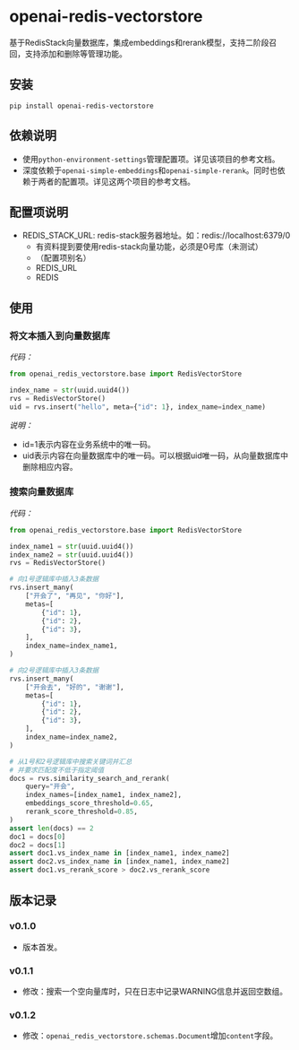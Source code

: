 # openai-redis-vectorstore

基于RedisStack向量数据库，集成embeddings和rerank模型，支持二阶段召回，支持添加和删除等管理功能。

## 安装

```shell
pip install openai-redis-vectorstore
```

## 依赖说明

- 使用`python-environment-settings`管理配置项。详见该项目的参考文档。
- 深度依赖于`openai-simple-embeddings`和`openai-simple-rerank`。同时也依赖于两者的配置项。详见这两个项目的参考文档。

## 配置项说明

- REDIS_STACK_URL: redis-stack服务器地址。如：redis://localhost:6379/0
    - 有资料提到要使用redis-stack向量功能，必须是0号库（未测试）
    - （配置项别名）
    - REDIS_URL
    - REDIS

## 使用

### 将文本插入到向量数据库

*代码：*

```python
from openai_redis_vectorstore.base import RedisVectorStore

index_name = str(uuid.uuid4())
rvs = RedisVectorStore()
uid = rvs.insert("hello", meta={"id": 1}, index_name=index_name)
```

*说明：*

- id=1表示内容在业务系统中的唯一码。
- uid表示内容在向量数据库中的唯一码。可以根据uid唯一码，从向量数据库中删除相应内容。

### 搜索向量数据库

*代码：*

```python
from openai_redis_vectorstore.base import RedisVectorStore

index_name1 = str(uuid.uuid4())
index_name2 = str(uuid.uuid4())
rvs = RedisVectorStore()

# 向1号逻辑库中插入3条数据
rvs.insert_many(
    ["开会了", "再见", "你好"],
    metas=[
        {"id": 1},
        {"id": 2},
        {"id": 3},
    ],
    index_name=index_name1,
)

# 向2号逻辑库中插入3条数据
rvs.insert_many(
    ["开会去", "好的", "谢谢"],
    metas=[
        {"id": 1},
        {"id": 2},
        {"id": 3},
    ],
    index_name=index_name2,
)

# 从1号和2号逻辑库中搜索关键词并汇总
# 并要求匹配度不低于指定阈值
docs = rvs.similarity_search_and_rerank(
    query="开会",
    index_names=[index_name1, index_name2],
    embeddings_score_threshold=0.65,
    rerank_score_threshold=0.85,
)
assert len(docs) == 2
doc1 = docs[0]
doc2 = docs[1]
assert doc1.vs_index_name in [index_name1, index_name2]
assert doc2.vs_index_name in [index_name1, index_name2]
assert doc1.vs_rerank_score > doc2.vs_rerank_score
```

## 版本记录

### v0.1.0

- 版本首发。

### v0.1.1

- 修改：搜索一个空向量库时，只在日志中记录WARNING信息并返回空数组。

### v0.1.2

- 修改：`openai_redis_vectorstore.schemas.Document`增加`content`字段。
